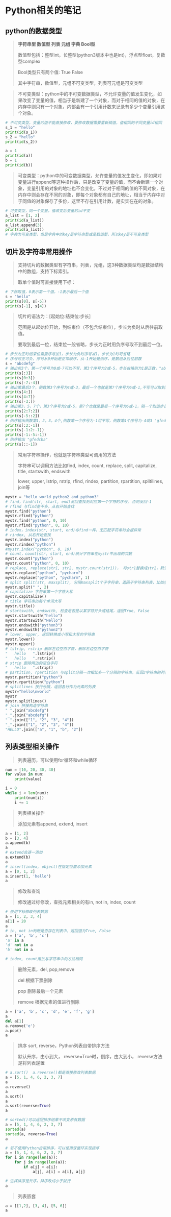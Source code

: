 # Python相关的笔记

## python的数据类型

> **字符串型 数值型 列表 元组 字典 Bool型**
>
> 数值型包括：整型int，长整型(python3版本中也是int)，浮点型float，复数型complex
>
> Bool类型只有两个值: True False
>
> 其中字符串，数值型，元组不可变类型，列表可元组是可变类型
> 

> 不可变类型：python中的不可变数据类型，不允许变量的值发生变化，如果改变了变量的值，相当于是新建了一个对象，而对于相同的值的对象，在内存中则只有一个对象，内部会有一个引用计数来记录有多少个变量引用这个对象。
> 
```python
# 不可变类型，变量的值不能直接修改，要修改数据需要重新赋值，值相同的不同变量id相同
s_1 = "hello"
print(id(s_1))
s_2 = "hello"
print(id(s_2))

a = 1
print(id(a))
b = 1
print(id(b))
```
> 可变类型：python中的可变数据类型，允许变量的值发生变化，即如果对变量进行append等这种操作后，只是改变了变量的值，而不会新建一个对象，变量引用的对象的地址也不会变化，不过对于相同的值的不同对象，在内存中则会存在不同的对象，即每个对象都有自己的地址，相当于内存中对于同值的对象保存了多份，这里不存在引用计数，是实实在在的对象。
> 
```python
# 可变类型，同一个变量，值改变后变量的id不变
a_list = [1, 2]
print(id(a_list))
a_list.append(3)
print(id(a_list))
# 字典为可变类型，但是字典中的key是字符串型或是数值型，所以key是不可变类型
```

## 切片及字符串常用操作
> 支持切片的数据类型有字符串，列表，元组，这3种数据类型均是数据结构中的数组，支持下标索引。
>
> 取单个值时可直接使用下标：
 ```python
# 下标取值，0表示第一个值，-1表示最后一个值
s = "hello"
print(s[0], s[-5])
print(s[-1], s[4])
 ```
> 切片的语法为：[起始位:结束位:步长]
> 
> 范围是从起始位开始，到结束位（不包含结束位），步长为负时从后往前取值。
> 
> 要取到最后一位，结束位一般省略，步长为正时用负序号取不到最后一位。
> 
```python
# 步长为正时结束位需要序号加1，步长为负时序号减1，步长为1时可省略
# 序号可正可负，序号从0开始是正常顺序，从-1开始是倒序，是数组从后往前数
s = "abcdefg"
# 输出前3个，第一个序号为0或-7可以不写，第3个序号为2或-5，步长省略则为1是正数，"abc"
print(s[:3])
print(s[0:3])
print(s[-7:-4])
# 输出第最后3个，倒数第3个序号为4或-3，最后一个也就是第7个序号为6或-1,不写可以取到最后一个值, "efg"
print(s[4:])
print(s[4:7])
print(s[-3:])
# 输出第3，5，7个，第3个序号为2或-5，第7个也就是最后一个序号为6或-1，隔一个取值步长为2，"ceg"
print(s[2:7:2])
print(s[-5::2])
# 倒序输出倒数第1，2，3，4个,倒数第一个序号为-1可不写，倒数第4个序号为-4或3 "gfed"
print(s[:2:-1])
print(s[-1:2:-1])
print(s[-1:-5:-1])
# 倒序输出 "gfedcba"
print(s[::-1])
```
> 常用字符串操作，也就是字符串类型可调用的方法
>
> 字符串可以调用方法比如find, index, count, replace, split, capitalize, title, startswith, endswith
>
> lower, upper, lstrip, rstrip, rfind, rindex, partition, rpartition, splitilines, join等

```python
mystr = "hello world python2 and python3"
# find，find(str, start, end)反回查找到对应第一个字符的序号, 否则反回-1
# rfind 与find差不多，从右开始查找
mystr.find("python")
mystr.rfind("python")
mystr.find("python", 0, 10)
mystr.rfind("python", 0, 10)
# index，index(str, start, end)与find一样，无匹配字符串时会报异常
# rindex, 从右开始查找
mystr.index("python")
mystr.rindex("python")
#mystr.index("python", 0, 10)
# count，count(str, start, end)统计字符串在mystr中出现的次数
mystr.count("python")
mystr.count("python", 0, 10)
# replace, replace(str1, str2, mystr.count(str1))， 将str1替换成str2，默认全部替换
mystr.replace("python", "pycharm")
mystr.replace("python", "pycharm", 1)
# split split(str, maxsplit), 分隔maxsplit个子字符串，返回子字符串列表，比如空隔分隔
mystr.split(" ", 2)
# capitalize 字符串第一个字符大写
mystr.capitalize()
# title 字符串的每个单词大写
mystr.title()
# startswith, endswith, 检查是否是以某字符开头或结尾，返回True, False
mystr.startswith("hello")
mystr.startswith("Hello")
mystr.endswith("python3")
mystr.endswith("python2")
# lower, upper, 返回转换成小写和大写的字符串
mystr.lower()
mystr.upper()
# lstrip, rstrip 删除左边空白字符，删除右边空白字符
"   hello   ".lstrip()
"   hello   ".rstrip()
# strip 删除两边的空白字符
"   hello   ".strip()
# partition, rpartition 与split分隔一次相比多一个分隔的字符串，反回3字符串的列表
mystr.partition("python")
mystr.rpartition("python")
# splitlines 按行分隔，返回各行作为元素的列表
mystr="hello\nworld"
mystr
mystr.splitlines()
# join 拼接构造字符串
" ".join("abcdefg")
"_".join("abcdefg")
" ".join(["1", "2", "3", "4"])
"_".join(["1", "2", "3", "4"])
"HELLO".join(["a", "1", "b", "2"])
```

## 列表类型相关操作

> 列表遍历，可以使用for循环和while循环

```python
num = [10, 20, 30, 40]
for value in num:
    print(value)

i = 0
while i < len(num):
    print(num[i])
    i += 1
```

> 列表相关操作
>
> 添加元素有append, extend, insert
>

```python
a = [1, 2]
b = [3, 4]
a.append(b)
a
# extend会逐一添加
a.extend(b)
a
# insert(index, object)在指定位置添加元素
a = [0, 1, 2]
a.insert(1, 'hello')
a
```

> 修改和查询
>
> 修改通过标修改，查找元素相关的有in, not in, index, count

```python
# 使用下标修改列表数据
a = [1, 2, 3, 4]
a[1] = 20
a
# in, not in判断是否存在列表中，返回值为True, False
a = ['a', 'b', 'c']
'a' in a
'd' not in a
'b' not in a

# index, count用法与字符串中的方法相同

```

> 删除元素，del, pop,remove
>
> del 根据下票删除
>
> pop 删除最后一个元素
>
> remove 根据元素的值进行删除

```python
a = ['a', 'b', 'c', 'd', 'e', 'f', 'g']
a
del a[1]
a.remove('e')
a.pop()
a

```

> 排序 sort, reverse，Python列表自带排序方法
>
> 默认升序，由小到大， reverse=True时，倒序，由大到小， reverse方法是将列表逆置

```python
# a.sort()  a.reverse()都是直接修改列表数据
a = [5, 1, 4, 6, 2, 3, 7]
a
a.reverse()
a
a.sort()
a
a.sort(reverse=True)
a

# sorted()可以返回排序结果不改变原有数据
a = [5, 1, 4, 6, 2, 3, 7]
sorted(a)
sorted(a, reverse=True)
a

# 若不使用Python自带排序，可以使用双循环实现排序
a = [5, 1, 4, 6, 2, 3, 7]
for i in range(len(a)):
    for j in range(len(a)):
        if a[j] > a[i]:
            a[j], a[i] = a[i], a[j]

# 这样排序是升序，降序改成小于就行
a     

```

> 列表嵌套

```python
a = [[1,2], [3, 4], [5, 6]]
a

```

